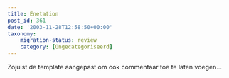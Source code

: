 ```yaml
---
title: Enetation
post_id: 361
date: '2003-11-28T12:58:50+00:00'
taxonomy:
    migration-status: review
    category: [Ongecategoriseerd]
---
```

Zojuist de template aangepast om ook commentaar toe te laten voegen…